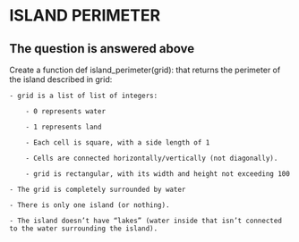 # ISLAND PERIMETER

## The question is answered above
Create a function def island_perimeter(grid): that returns the perimeter of the island described in grid:

    - grid is a list of list of integers:

        - 0 represents water

        - 1 represents land

        - Each cell is square, with a side length of 1

        - Cells are connected horizontally/vertically (not diagonally).

        - grid is rectangular, with its width and height not exceeding 100

    - The grid is completely surrounded by water

    - There is only one island (or nothing).

    - The island doesn’t have “lakes” (water inside that isn’t connected to the water surrounding the island).